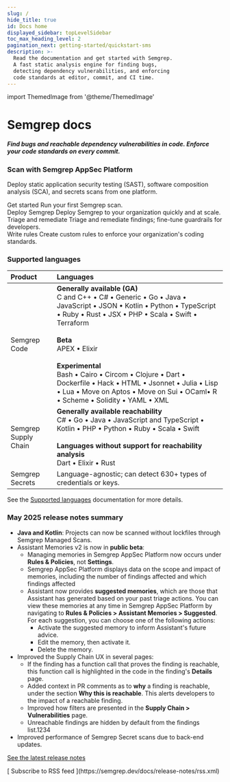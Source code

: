 ```yaml
---
slug: /
hide_title: true
id: Docs home
displayed_sidebar: topLevelSidebar
toc_max_heading_level: 2
pagination_next: getting-started/quickstart-sms
description: >-
  Read the documentation and get started with Semgrep.
  A fast static analysis engine for finding bugs,
  detecting dependency vulnerabilities, and enforcing
  code standards at editor, commit, and CI time.
---
```


import ThemedImage from '@theme/ThemedImage'

<!-- vale off -->

<!---
Substitute the "dark:" logo path in case a new dark logo is made.
The code is kept here for easy maintenance.
-->

<div class='logo-index'>
  <a href="https://semgrep.dev">
    <ThemedImage
      alt="Semgrep themed logo"
      height="48px"
      sources={{
        light: ('img/semgrep.svg#no-shadow'),
        dark: ('img/semgrep.svg#no-shadow'),
      }} />
  </a>
  <h1>Semgrep <span style={{color: "#624DEF"}}>docs</span></h1>
</div>

<h5 class='home' style={{margin: '0px 0px 8px 0px'}}>Find bugs and reachable dependency vulnerabilities in code. Enforce your code standards on every&nbsp;commit.</h5>

<h3>Scan with Semgrep AppSec Platform</h3>

<p>Deploy static application security testing (SAST), software composition analysis (SCA), and secrets scans from one&nbsp;platform.</p>

<div class = "col-2-fixed">
  <Card className={'card-50'} link='/getting-started/quickstart-managed-scans'>
    <CardImage cardImageUrl='/img/icon-first-scan.svg' />
    <div class="card__copy">
        <CardHeader>Get started</CardHeader>
        <CardBody>
          Run your first Semgrep scan.<br />
        </CardBody>
    </div>
  </Card>
  <Card className={'card-50'} link='/deployment/core-deployment'>
    <CardImage cardImageUrl='/img/icon-deploy.svg' />
    <div class="card__copy">
        <CardHeader>Deploy Semgrep</CardHeader>
        <CardBody>
          Deploy Semgrep to your organization quickly and at scale.
        </CardBody>
    </div>
  </Card>
  <Card className={'card-50'} link='/semgrep-code/triage-remediation'>
    <CardImage cardImageUrl='/img/icon-triage.svg' />
    <div class="card__copy">
    <CardHeader>Triage and remediate</CardHeader>
    <CardBody>
      Triage and remediate findings; fine-tune guardrails for developers.
    </CardBody>
    </div>
  </Card>
  <Card className={'card-50'} link='/writing-rules/overview'>
    <CardImage cardImageUrl='/img/icon-rules.svg' />
    <div class="card__copy">
    <CardHeader>Write rules</CardHeader>
    <CardBody>
      Create custom rules to enforce your organization's coding standards.
    </CardBody>
    </div>
  </Card>
</div>

<h3>Supported languages</h3>

<!-- *************************************************************************
ARE YOU EDITING THE SUPPORTED LANGUAGES IN ANY WAY? ADDING A FEATURE? ETC?

Don't forget to update:
- table at Semgrep CE vs Semgrep
- the individual language's page
- the supported languages page
*************************************************************************** -->

| Product | Languages |
| :-------  | :------ |
| Semgrep Code      |  **Generally available (GA)**<br />C and C++ • C# • Generic • Go • Java • JavaScript • JSON • Kotlin • Python • TypeScript • Ruby • Rust • JSX • PHP • Scala • Swift • Terraform <br /><br />**Beta**<br />APEX • Elixir<br /><br />**Experimental**<br />Bash • Cairo • Circom • Clojure • Dart • Dockerfile • Hack • HTML • Jsonnet • Julia • Lisp • Lua • Move on Aptos • Move on Sui • OCaml• R • Scheme • Solidity • YAML • XML |
| Semgrep Supply Chain | **Generally available reachability**<br />C# • Go • Java • JavaScript and TypeScript • Kotlin • PHP • Python • Ruby • Scala • Swift <br /><br />**Languages without support for reachability analysis**<br />Dart • Elixir • Rust |
| Semgrep Secrets | Language-agnostic; can detect 630+ types of credentials or keys. |

See the [Supported languages](/supported-languages#language-maturity-summary) documentation for more details.
<!-- Please don't delete the whole Enhance... section, as we may resurrect --> <!--
<h3>Enhance your Semgrep experience</h3>

<div class = "col-3-fixed">
  <Card link='/semgrep-assistant/overview'>
    <div class="card__copy">
    <CardHeader>Semgrep Assistant</CardHeader>
    <CardBody>
      AI for triage, remediation, and institutional memory. 
    </CardBody>
    </div>
  </Card>
  <Card link='/secure-guardrails/secure-guardrails-in-semgrep'>
    <div class="card__copy">
    <CardHeader>Secure guardrails</CardHeader>
    <CardBody>
      Help developers write secure code in their environment.
    </CardBody>
    </div>
  </Card>
  <Card link='/deployment/managed-scanning/overview'>
    <div class="card__copy">
    <CardHeader>Managed Scans</CardHeader>
    <CardBody>
      Onboard thousands of repositories to Semgrep.
    </CardBody>
    </div>
  </Card>
</div>
-->

<h3>May 2025 release notes summary</h3>
<!-- 5-7 bullets across the product suite -->

- **Java and Kotlin**: Projects can now be scanned without lockfiles through Semgrep Managed Scans.
- Assistant Memories v2 is now in **public beta**:
  - Managing memories in Semgrep AppSec Platform now occurs under **Rules & Policies**, not **Settings**.
  - Semgrep AppSec Platform displays data on the scope and impact of memories, including the number of findings affected and which findings affected
  - Assistant now provides **suggested memories**, which are those that Assistant has generated based on your past triage actions. You can view these memories at any time in Semgrep AppSec Platform by navigating to **Rules & Policies > Assistant Memories > Suggested**. For each suggestion, you can choose one of the following actions:
    - Activate the suggested memory to inform Assistant's future advice.
    - Edit the memory, then activate it.
    - Delete the memory.
- Improved the Supply Chain UX in several pages:
    - If the finding has a function call that proves the finding is reachable, this function call is highlighted in the code in the finding's **Details** page.
    - Added context in PR comments as to **why** a finding is reachable, under the section **Why this is reachable**. This alerts developers to the impact of a reachable finding. 
    - Improved how filters are presented in the **Supply Chain > Vulnerabilities** page.
    - Unreachable findings are hidden by default from the findings list.1234
- Improved performance of Semgrep Secret scans due to back-end updates.

[See the latest release notes <i class="fa-solid fa-arrow-right"></i>](/release-notes)

<div style={{textAlign: 'right'}}>[<i class="fa-solid fa-rss"></i> Subscribe to RSS feed ](https://semgrep.dev/docs/release-notes/rss.xml)</div>
